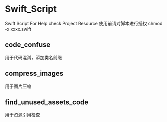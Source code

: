 # Swift_Script
Swift Script For Help check Project Resource
使用前请对脚本进行授权
chmod -x xxxx.swift

## code_confuse
用于代码混淆，添加类名前缀

## compress_images
用于图片压缩

## find_unused_assets_code
用于资源引用检查